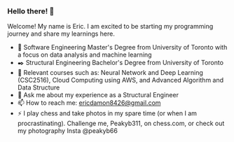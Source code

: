 ### Hello there! 👋

Welcome! My name is Eric. I am excited to be starting my programming journey and share my learnings here.

- 🔭 Software Engineering Master's Degree from University of Toronto with a focus on data analysis and machine learning
- ✒️ Structural Engineering Bachelor's Degree from University of Toronto
- 🌱 Relevant courses such as: Neural Network and Deep Learning (CSC2516), Cloud Computing using AWS, and Advanced Algorithm and Data Structure
- 💬 Ask me about my experience as a Structural Engineer
- 📫 How to reach me: ericdamon8426@gmail.com
- ⚡ I play chess and take photos in my spare time (or when I am procrastinating). Challenge me, Peakyb311, on chess.com, or check out my photography Insta @peakyb66

